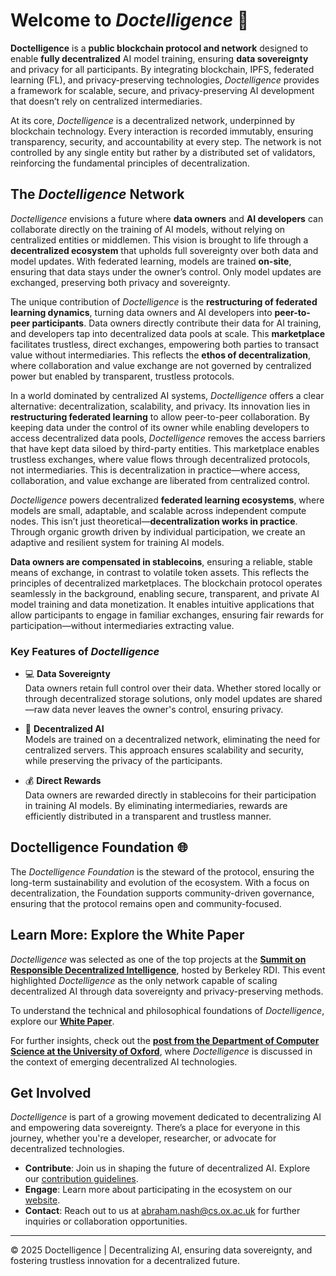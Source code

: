 # Welcome to *Doctelligence* 🚀

**Doctelligence** is a **public blockchain protocol and network** designed to enable **fully decentralized** AI model training, ensuring **data sovereignty** and privacy for all participants. By integrating blockchain, IPFS, federated learning (FL), and privacy-preserving technologies, *Doctelligence* provides a framework for scalable, secure, and privacy-preserving AI development that doesn’t rely on centralized intermediaries.

At its core, *Doctelligence* is a decentralized network, underpinned by blockchain technology. Every interaction is recorded immutably, ensuring transparency, security, and accountability at every step. The network is not controlled by any single entity but rather by a distributed set of validators, reinforcing the fundamental principles of decentralization.

## The *Doctelligence* Network

*Doctelligence* envisions a future where **data owners** and **AI developers** can collaborate directly on the training of AI models, without relying on centralized entities or middlemen. This vision is brought to life through a **decentralized ecosystem** that upholds full sovereignty over both data and model updates. With federated learning, models are trained **on-site**, ensuring that data stays under the owner’s control. Only model updates are exchanged, preserving both privacy and sovereignty.

The unique contribution of *Doctelligence* is the **restructuring of federated learning dynamics**, turning data owners and AI developers into **peer-to-peer participants**. Data owners directly contribute their data for AI training, and developers tap into decentralized data pools at scale. This **marketplace** facilitates trustless, direct exchanges, empowering both parties to transact value without intermediaries. This reflects the **ethos of decentralization**, where collaboration and value exchange are not governed by centralized power but enabled by transparent, trustless protocols.

In a world dominated by centralized AI systems, *Doctelligence* offers a clear alternative: decentralization, scalability, and privacy. Its innovation lies in **restructuring federated learning** to allow peer-to-peer collaboration. By keeping data under the control of its owner while enabling developers to access decentralized data pools, *Doctelligence* removes the access barriers that have kept data siloed by third-party entities. This marketplace enables trustless exchanges, where value flows through decentralized protocols, not intermediaries. This is decentralization in practice—where access, collaboration, and value exchange are liberated from centralized control.

*Doctelligence* powers decentralized **federated learning ecosystems**, where models are small, adaptable, and scalable across independent compute nodes. This isn’t just theoretical—**decentralization works in practice**. Through organic growth driven by individual participation, we create an adaptive and resilient system for training AI models.

**Data owners are compensated in stablecoins**, ensuring a reliable, stable means of exchange, in contrast to volatile token assets. This reflects the principles of decentralized marketplaces. The blockchain protocol operates seamlessly in the background, enabling secure, transparent, and private AI model training and data monetization. It enables intuitive applications that allow participants to engage in familiar exchanges, ensuring fair rewards for participation—without intermediaries extracting value.

### Key Features of *Doctelligence*

- 💻 **Data Sovereignty**  
  Data owners retain full control over their data. Whether stored locally or through decentralized storage solutions, only model updates are shared—raw data never leaves the owner's control, ensuring privacy.

- 🤖 **Decentralized AI**  
  Models are trained on a decentralized network, eliminating the need for centralized servers. This approach ensures scalability and security, while preserving the privacy of the participants.

- 💰 **Direct Rewards**  
  Data owners are rewarded directly in stablecoins for their participation in training AI models. By eliminating intermediaries, rewards are efficiently distributed in a transparent and trustless manner.

## Doctelligence Foundation 🌐 
The *Doctelligence Foundation* is the steward of the protocol, ensuring the long-term sustainability and evolution of the ecosystem. With a focus on decentralization, the Foundation supports community-driven governance, ensuring that the protocol remains open and community-focused.

## Learn More: Explore the White Paper

*Doctelligence* was selected as one of the top projects at the **[Summit on Responsible Decentralized Intelligence](https://rdi.berkeley.edu/events/decentralizationaisummit24)**, hosted by Berkeley RDI. This event highlighted *Doctelligence* as the only network capable of scaling decentralized AI through data sovereignty and privacy-preserving methods.

To understand the technical and philosophical foundations of *Doctelligence*, explore our **[White Paper](https://github.com/Doctelligence/White-Paper/blob/main/Decentralized%20Intelligence%20Network%20(DIN).pdf)**.

For further insights, check out the **[post from the Department of Computer Science at the University of Oxford](https://www.linkedin.com/feed/update/urn:li:activity:7229826012803395584/)**, where *Doctelligence* is discussed in the context of emerging decentralized AI technologies.

## Get Involved

*Doctelligence* is part of a growing movement dedicated to decentralizing AI and empowering data sovereignty. There’s a place for everyone in this journey, whether you're a developer, researcher, or advocate for decentralized technologies.

- **Contribute**: Join us in shaping the future of decentralized AI. Explore our [contribution guidelines](https://github.com/Doctelligence/DIN-Protocol-Proposals-DPP).
- **Engage**: Learn more about participating in the ecosystem on our [website](https://doctelligence.github.io).
- **Contact**: Reach out to us at [abraham.nash@cs.ox.ac.uk](mailto:abraham.nash@cs.ox.ac.uk) for further inquiries or collaboration opportunities.

---

© 2025 Doctelligence | Decentralizing AI, ensuring data sovereignty, and fostering trustless innovation for a decentralized future.
